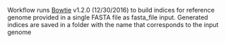 Workflow runs [Bowtie](http://bowtie-bio.sourceforge.net/tutorial.shtml) v1.2.0 (12/30/2016) to build indices for reference
genome provided in a single FASTA file as fasta_file input. Generated indices are saved in a folder with the name that
corresponds to the input genome